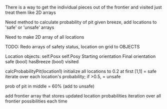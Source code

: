 There is a way to get the individual pieces out of the frontier and visited just treat them like 2D arrays

Need method to calculate probability of pit given breeze, add locations to 'safe' or 'unsafe' arrays

Need to make 2D array of all locations

TODO: 
Redo arrays of safety status, location on grid to OBJECTS 

Location objects: 
self.Posx
self.Posy
Starting orientation
Final orientation 
safe (bool)
hasBreeze (bool)
visited 


calcProbabilityPit(location1)
initialize all locations to 0.2 at first 
[1,1] = safe
iterate over each location's probability; if >0.5, = unsafe 

prob of pit in middle = 60% (add to unsafe)

add frontier array that stores updated location probabilities
iteration over all frontier possibilities each time 